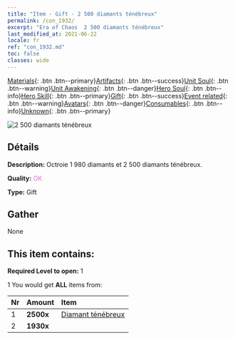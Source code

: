 ```yaml
---
title: "Item - Gift - 2 500 diamants ténébreux"
permalink: /con_1932/
excerpt: "Era of Chaos  2 500 diamants ténébreux"
last_modified_at: 2021-06-22
locale: fr
ref: "con_1932.md"
toc: false
classes: wide
---
```

 [Materials](/ItemsFR/){: .btn .btn--primary}[Artifacts](/ItemsFR/Artifacts/){: .btn .btn--success}[Unit Soul](/ItemsFR/UnitSoul/){: .btn .btn--warning}[Unit Awakening](/ItemsFR/UnitAwakening/){: .btn .btn--danger}[Hero Soul](/ItemsFR/HeroSoul/){: .btn .btn--info}[Hero Skill](/ItemsFR/HeroSkill/){: .btn .btn--primary}[Gift](/ItemsFR/Gift/){: .btn .btn--success}[Event related](/ItemsFR/Events/){: .btn .btn--warning}[Avatars](/ItemsFR/Avatars/){: .btn .btn--danger}[Consumables](/ItemsFR/Consumables/){: .btn .btn--info}[Unknown](/ItemsFR/Unknown/){: .btn .btn--primary}

 ![2 500 diamants ténébreux](/images/t/i_10040.png)

## Détails
 **Description:** Octroie 1 980 diamants et 2 500 diamants ténébreux.

 **Quality:** <span style="color: #DA70D6">OK</span>

 **Type:** Gift

## Gather

  None

## This item contains:

 **Required Level to open:** 1

 1 You would get **ALL** items  from:

  | Nr | Amount |     Item    |
  |:---|:-------|:------------|
  | 1 |  **2500x** | [Diamant ténébreux](/ItemsFR/con_554/) |  | 
  | 2 |  **1930x** | <i class="fas fa-gem"/> |  | 

